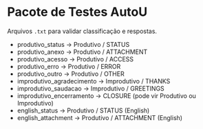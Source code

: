 # Pacote de Testes AutoU

Arquivos `.txt` para validar classificação e respostas.

- produtivo_status → Produtivo / STATUS
- produtivo_anexo → Produtivo / ATTACHMENT
- produtivo_acesso → Produtivo / ACCESS
- produtivo_erro → Produtivo / ERROR
- produtivo_outro → Produtivo / OTHER
- improdutivo_agradecimento → Improdutivo / THANKS
- improdutivo_saudacao → Improdutivo / GREETINGS
- improdutivo_encerramento → CLOSURE (pode vir Produtivo ou Improdutivo)
- english_status → Produtivo / STATUS (English)
- english_attachment → Produtivo / ATTACHMENT (English)
